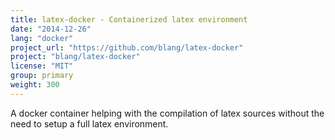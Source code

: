 ```yaml
---
title: latex-docker - Containerized latex environment
date: "2014-12-26"
lang: "docker"
project_url: "https://github.com/blang/latex-docker"
project: "blang/latex-docker"
license: "MIT"
group: primary
weight: 300
---
```


A docker container helping with the compilation of latex sources without the need to setup a full latex environment.